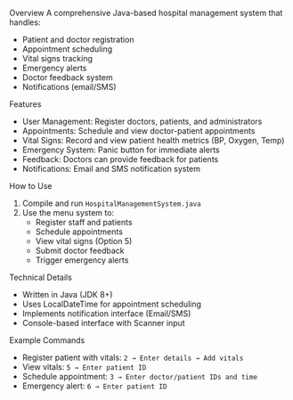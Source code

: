 

Overview
A comprehensive Java-based hospital management system that handles:
- Patient and doctor registration 
- Appointment scheduling
- Vital signs tracking
- Emergency alerts
- Doctor feedback system
- Notifications (email/SMS)

Features
- User Management: Register doctors, patients, and administrators
- Appointments: Schedule and view doctor-patient appointments
- Vital Signs: Record and view patient health metrics (BP, Oxygen, Temp)
- Emergency System: Panic button for immediate alerts
- Feedback: Doctors can provide feedback for patients
- Notifications: Email and SMS notification system

How to Use
1. Compile and run `HospitalManagementSystem.java`
2. Use the menu system to:
   - Register staff and patients
   - Schedule appointments
   - View vital signs (Option 5)
   - Submit doctor feedback
   - Trigger emergency alerts

Technical Details
- Written in Java (JDK 8+)
- Uses LocalDateTime for appointment scheduling
- Implements notification interface (Email/SMS)
- Console-based interface with Scanner input

Example Commands
- Register patient with vitals: `2 → Enter details → Add vitals`
- View vitals: `5 → Enter patient ID`
- Schedule appointment: `3 → Enter doctor/patient IDs and time`
- Emergency alert: `6 → Enter patient ID`
